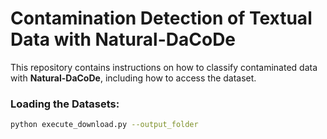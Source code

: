 # Contamination Detection of Textual Data with Natural-DaCoDe

This repository contains instructions on how to classify contaminated data with **Natural-DaCoDe**, including how to access the dataset.
 

### Loading the Datasets:
```bash
python execute_download.py --output_folder

